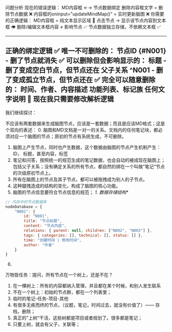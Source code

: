 问题分析
现在的错误逻辑：
MD内容框 ←→ 节点数据绑定
删除内容框文字 = 删除节点数据 ❌
内容框的oninput="updateMindMap()" = 实时更新脑图 ❌
你需要的正确逻辑：
MD内容框 = 纯文本显示区域 📝
点击节点 → 显示该节点内容到文本框 👁️
删除/编辑文本框内容 ≠ 影响节点 ✅
节点数据独立存储，不依赖文本框 ✅

---

正确的绑定逻辑
✅ 唯一不可删除的：
节点ID {#N001} - 删了节点就消失
✅ 可以删除但会影响显示的：
标题 - 删了变成空白节点，但节点还在
父子关系 ^N001 - 删了变成孤立节点，但节点还在
✅ 完全可以随意删除的：
时间、作者、内容描述
功能列表、标记族
任何文字说明
🔧 现在我只需要修改解析逻辑
---

我们继续探讨：

不应该有两套数据来生成脑图节点，应该是一套数据；而且是应该MD格式；这是个双向的表述：
0. 脑图和MD文档是一对一的关系。文档内的任何笔记块，都必须对应一个脑图的节点；原初的节点有系统生成，不可删除。
1. 脑图上产生节点，同时也产生数据，这个数据由脑图的节点产生机制产生：ID， 标题，甚至内容，标签
2. 笔记和问答，按照统一的规范生成的笔记数据，也会自动的被成现在脑图上；包括父子关系；没有确定关系的所有节点，都自然的绑在一个叫做”笔记“节点的次级原初节点上。
3. 所有在脑图上的节点及其子节点，都可以被拖拽成为别人的子节点。
4. 这种腿拽造成的结构的变化，构成了脑图的核心功能。
5. 脑图的节点信息要符合节点信息的规范；
        *1. 数据存储结构**
```javascript
// 内存中的节点数据库
nodeDatabase = {
    "N001": {
        id: "N001",
        title: "节点标题",
        content: "节点内容",
        relations: { parent: null, children: ["N002", "N003"] },
        tags: { categories: [], technical: [], status: [] },
        time: "创建时间 | 修改时间",
        author: "作者"
    }
}
```
6. 

万物皆任务：提问，所有节点在一个树上，还是不在？
1. 在一棵树上：所有的内容都纳入管理，并且都在某个时候，和别人发生联系
2. 不在一个树上：初始的节点群，都在一个列表里；
3. 临时的笔记-任务-项目-其他
4. 有很多无疾而终的节点，（议题，笔记，时间过去，就没有价值了）——  存档，删除；
5. 真正的”上树“干活，这些树都是项目或者规划了。很多都是笔记；
6. 只要上树，就会有父子，关联等；


